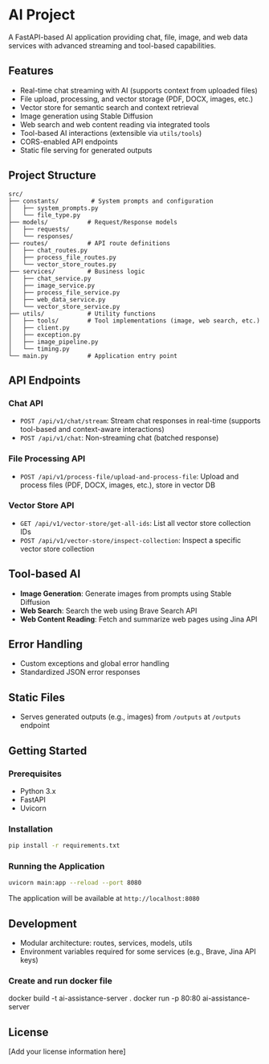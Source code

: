 # AI Project

A FastAPI-based AI application providing chat, file, image, and web data services with advanced streaming and tool-based capabilities.

## Features

- Real-time chat streaming with AI (supports context from uploaded files)
- File upload, processing, and vector storage (PDF, DOCX, images, etc.)
- Vector store for semantic search and context retrieval
- Image generation using Stable Diffusion
- Web search and web content reading via integrated tools
- Tool-based AI interactions (extensible via `utils/tools`)
- CORS-enabled API endpoints
- Static file serving for generated outputs

## Project Structure

```
src/
├── constants/         # System prompts and configuration
│   ├── system_prompts.py
│   └── file_type.py
├── models/           # Request/Response models
│   ├── requests/
│   └── responses/
├── routes/           # API route definitions
│   ├── chat_routes.py
│   ├── process_file_routes.py
│   └── vector_store_routes.py
├── services/         # Business logic
│   ├── chat_service.py
│   ├── image_service.py
│   ├── process_file_service.py
│   ├── web_data_service.py
│   └── vector_store_service.py
├── utils/            # Utility functions
│   ├── tools/        # Tool implementations (image, web search, etc.)
│   ├── client.py
│   ├── exception.py
│   ├── image_pipeline.py
│   └── timing.py
└── main.py           # Application entry point
```

## API Endpoints

### Chat API

- `POST /api/v1/chat/stream`: Stream chat responses in real-time (supports tool-based and context-aware interactions)
- `POST /api/v1/chat`: Non-streaming chat (batched response)

### File Processing API

- `POST /api/v1/process-file/upload-and-process-file`: Upload and process files (PDF, DOCX, images, etc.), store in vector DB

### Vector Store API

- `GET /api/v1/vector-store/get-all-ids`: List all vector store collection IDs
- `POST /api/v1/vector-store/inspect-collection`: Inspect a specific vector store collection

## Tool-based AI

- **Image Generation**: Generate images from prompts using Stable Diffusion
- **Web Search**: Search the web using Brave Search API
- **Web Content Reading**: Fetch and summarize web pages using Jina API

## Error Handling

- Custom exceptions and global error handling
- Standardized JSON error responses

## Static Files

- Serves generated outputs (e.g., images) from `/outputs` at `/outputs` endpoint

## Getting Started

### Prerequisites

- Python 3.x
- FastAPI
- Uvicorn

### Installation

```bash
pip install -r requirements.txt
```

### Running the Application

```bash
uvicorn main:app --reload --port 8080
```

The application will be available at `http://localhost:8080`

## Development

- Modular architecture: routes, services, models, utils
- Environment variables required for some services (e.g., Brave, Jina API keys)

### Create and run docker file

docker build -t ai-assistance-server .
docker run -p 80:80 ai-assistance-server

## License

[Add your license information here]
